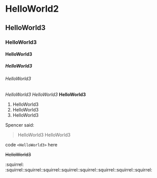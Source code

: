 # HelloWorld2
## HelloWorld3
### HelloWorld3
#### HelloWorld3
##### HelloWorld3
###### HelloWorld3
*HelloWorld3*
_HelloWorld3_
**HelloWorld3**

1. HelloWorld3
2. HelloWorld3
3. HelloWorld3


Spencer said: 
>HelloWorld3
>HelloWorld3

code
`<HelloWorld3>`
here

~~HelloWorld3~~

:squirrel:
:squirrel::squirrel::squirrel::squirrel::squirrel::squirrel::squirrel::squirrel:
